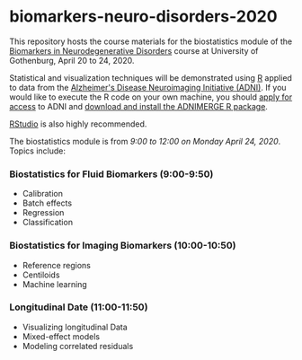 # biomarkers-neuro-disorders-2020
This repository hosts the course materials for the biostatistics module of the [Biomarkers in Neurodegenerative Disorders](https://fubasdoc.gu.se/fubasextern/info?kurs=SN00030) course at University of Gothenburg, April 20 to 24, 2020.

Statistical and visualization techniques will be demonstrated using [R](https://www.r-project.org/) applied to data from the [Alzheimer's Disease Neuroimaging Initiative (ADNI)](http://adni.loni.usc.edu/). If you would like to execute the R code on your own machine, you should [apply for access](http://adni.loni.usc.edu/data-samples/access-data/) to ADNI and [download and install the ADNIMERGE R package](https://adni.loni.usc.edu/wp-content/uploads/2012/08/instruction-ADNIMERGE-packages.pdf).

[RStudio](https://rstudio.com/products/rstudio/) is also highly recommended.


The biostatistics module is from *9:00 to 12:00 on Monday April 24, 2020*. Topics include:

### Biostatistics for Fluid Biomarkers (9:00-9:50)

* Calibration
* Batch effects
* Regression
* Classification

### Biostatistics for Imaging Biomarkers (10:00-10:50)

* Reference regions
* Centiloids
* Machine learning

### Longitudinal Date (11:00-11:50)

* Visualizing longitudinal Data
* Mixed-effect models
* Modeling correlated residuals
